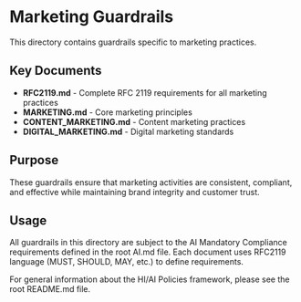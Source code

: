 # Marketing Guardrails

This directory contains guardrails specific to marketing practices.

## Key Documents

- **RFC2119.md** - Complete RFC 2119 requirements for all marketing practices
- **MARKETING.md** - Core marketing principles
- **CONTENT_MARKETING.md** - Content marketing practices
- **DIGITAL_MARKETING.md** - Digital marketing standards

## Purpose

These guardrails ensure that marketing activities are consistent, compliant, and effective while maintaining brand integrity and customer trust.

## Usage

All guardrails in this directory are subject to the AI Mandatory Compliance requirements defined in the root AI.md file. Each document uses RFC2119 language (MUST, SHOULD, MAY, etc.) to define requirements.

For general information about the HI/AI Policies framework, please see the root README.md file.